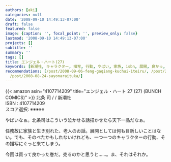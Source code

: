 ```yaml
---
authors: [aki]
categories: null
date: '2008-09-10 14:49:13-07:00'
draft: false
featured: false
image: {caption: '', focal_point: '', preview_only: false}
lastmod: '2008-09-10 14:49:13-07:00'
projects: []
subtitle: ''
summary: ''
tags: []
title: エンジェル・ハート(27)
keywords: [新潮社, キャラクター, 描写, 行動, やばい, 家族, isbn, 展開, 良かっ, スコア]
recommendations: [/post/2008-09-06-feng-gaqiang-kuchui-iteiru/, /post/2008-07-19-xi-nomo-nu-gasi-nda/,
  /post/2008-08-24-sayonaraituka/]
---
```


{{< amazon asin="4107714209" title="エンジェル・ハート 27 (27) (BUNCH COMICS)" >}}
北条 司 / / 新潮社  
ISBN : 4107714209  
スコア選択: ※※※※※  
  
やばいなぁ。北条司はこういう泣かせる話描かせたら天下一品だなぁ。  
  
任務故に家族と生き別れた、老人のお話。展開としては何も目新しいことはない。でも、そのべたかもしれないけれども、一つ一つのキャラクターの行動、その描写にぐっと来てしまう。  
  
今回は買って良かった巻だ。売るのかと思うと……。ま、それはそれか。